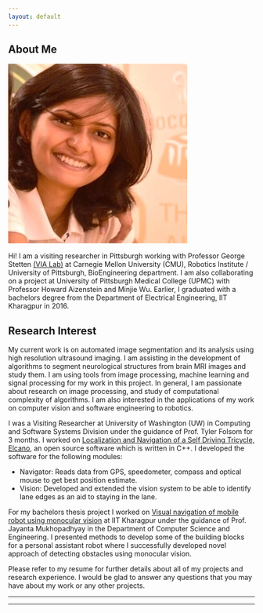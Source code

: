 ```yaml
---
layout: default
---
```


## About Me

<img class="profile-picture" src="shailja.jpg">

Hi! I am a visiting researcher in Pittsburgh working with Professor George Stetten [(VIA Lab)](http://www.vialab.org/main/Home/People.html) at Carnegie Mellon University (CMU), Robotics Institute / University of Pittsburgh, BioEngineering department. I am also collaborating on a project at University of Pittsburgh Medical College (UPMC) with Professor Howard Aizenstein and Minjie Wu. Earlier, I graduated with a bachelors degree from the Department of Electrical Engineering, IIT Kharagpur in 2016.

## Research Interest

My current work is on automated image segmentation and its analysis using high resolution ultrasound imaging. I am assisting in the development of algorithms to segment neurological structures from brain MRI images and study them. I am using tools from image processing, machine learning and signal processing for my work in this project. In general, I am passionate about research on image processing, and study of computational complexity of algorithms. I am also interested in the applications of my work on computer vision and software engineering to robotics.


I was a Visiting Researcher at University of Washington (UW) in Computing and Software Systems Division under the guidance of Prof. Tyler Folsom for 3 months. I worked on [Localization and Navigation of a Self Driving Tricycle, Elcano](https://github.com/Sailja/elcano), an open source software which is written in C++. I developed the software for the following modules:
* Navigator: Reads data from GPS, speedometer, compass and optical mouse to get best position estimate.
* Vision: Developed and extended the vision system to be able to identify lane edges as an aid to staying in the lane.


For my bachelors thesis project I worked on [Visual navigation of mobile robot using monocular vision](https://github.com/Sailja/Visual-based-navigation) at IIT Kharagpur under the guidance of Prof. Jayanta Mukhopadhyay in the Department of Computer Science and Engineering. I presented methods to develop some of the building blocks for a personal assistant robot where I successfully developed novel approach of detecting obstacles using monocular vision.

Please refer to my resume for further details about all of my projects and research experience. I would be glad to answer any questions that you may have about my work or any other projects. 


---
<hr>
